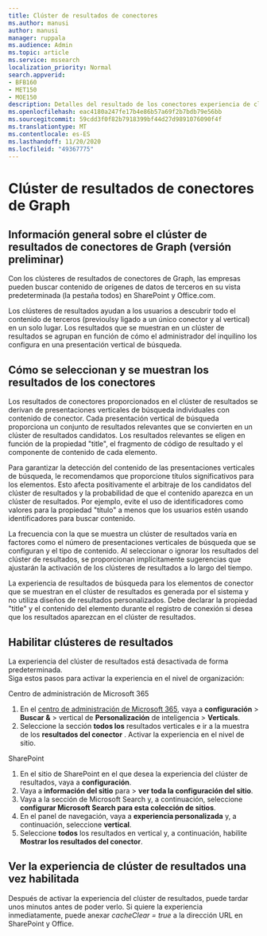 ```yaml
---
title: Clúster de resultados de conectores
ms.author: manusi
author: manusi
manager: ruppala
ms.audience: Admin
ms.topic: article
ms.service: mssearch
localization_priority: Normal
search.appverid:
- BFB160
- MET150
- MOE150
description: Detalles del resultado de los conectores experiencia de clúster
ms.openlocfilehash: eac4180a247fe17b4e86b57a69f2b7bdb79e56bb
ms.sourcegitcommit: 59cdd3f0f82b7918399bf44d27d9891076090f4f
ms.translationtype: MT
ms.contentlocale: es-ES
ms.lasthandoff: 11/20/2020
ms.locfileid: "49367775"
---
```

# <a name="graph-connectors-result-cluster"></a>Clúster de resultados de conectores de Graph

## <a name="overview-of-the-graph-connectors-result-cluster-preview"></a>Información general sobre el clúster de resultados de conectores de Graph (versión preliminar)  

 Con los clústeres de resultados de conectores de Graph, las empresas pueden buscar contenido de orígenes de datos de terceros en su vista predeterminada (la pestaña todos) en SharePoint y Office.com.

Los clústeres de resultados ayudan a los usuarios a descubrir todo el contenido de terceros (previoulsy ligado a un único conector y al vertical) en un solo lugar. Los resultados que se muestran en un clúster de resultados se agrupan en función de cómo el administrador del inquilino los configura en una presentación vertical de búsqueda.  

## <a name="how-connector-results-are-selected-and-displayed"></a>Cómo se seleccionan y se muestran los resultados de los conectores

Los resultados de conectores proporcionados en el clúster de resultados se derivan de presentaciones verticales de búsqueda individuales con contenido de conector. Cada presentación vertical de búsqueda proporciona un conjunto de resultados relevantes que se convierten en un clúster de resultados candidatos. Los resultados relevantes se eligen en función de la propiedad "title", el fragmento de código de resultado y el componente de contenido de cada elemento.

Para garantizar la detección del contenido de las presentaciones verticales de búsqueda, le recomendamos que proporcione títulos significativos para los elementos. Esto afecta positivamente el arbitraje de los candidatos del clúster de resultados y la probabilidad de que el contenido aparezca en un clúster de resultados. Por ejemplo, evite el uso de identificadores como valores para la propiedad "título" a menos que los usuarios estén usando identificadores para buscar contenido.

La frecuencia con la que se muestra un clúster de resultados varía en factores como el número de presentaciones verticales de búsqueda que se configuran y el tipo de contenido. Al seleccionar o ignorar los resultados del clúster de resultados, se proporcionan implícitamente sugerencias que ajustarán la activación de los clústeres de resultados a lo largo del tiempo.

La experiencia de resultados de búsqueda para los elementos de conector que se muestran en el clúster de resultados es generada por el sistema y no utiliza diseños de resultados personalizados. Debe declarar la propiedad "title" y el contenido del elemento durante el registro de conexión si desea que los resultados aparezcan en el clúster de resultados.

## <a name="enable-result-clusters"></a>Habilitar clústeres de resultados
  
La experiencia del clúster de resultados está desactivada de forma predeterminada.  
Siga estos pasos para activar la experiencia en el nivel de organización:

Centro de administración de Microsoft 365

1. En el [centro de administración de Microsoft 365](https://admin.microsoft.com/), vaya a **configuración**  >  **Buscar &**  >  vertical de **Personalización** de inteligencia  >  **Verticals**.  
2. Seleccione la sección **todos los** resultados verticales e ir a la muestra de los **resultados del conector** . Activar la experiencia en el nivel de sitio.

SharePoint

1. En el sitio de SharePoint en el que desea la experiencia del clúster de resultados, vaya a **configuración**.
2. Vaya a **información del sitio** para > **ver toda la configuración del sitio**.
3. Vaya a la sección de Microsoft Search y, a continuación, seleccione **configurar Microsoft Search para esta colección de sitios**.
4. En el panel de navegación, vaya a **experiencia personalizada** y, a continuación, seleccione **vertical**.
5. Seleccione **todos** los resultados en vertical y, a continuación, habilite **Mostrar los resultados del conector**.

## <a name="view-the-result-cluster-experience-after-it-is-enabled"></a>Ver la experiencia de clúster de resultados una vez habilitada

Después de activar la experiencia del clúster de resultados, puede tardar unos minutos antes de poder verlo. Si quiere la experiencia inmediatamente, puede anexar *cacheClear = true* a la dirección URL en SharePoint y Office.
